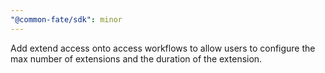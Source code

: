 ```yaml
---
"@common-fate/sdk": minor
---
```


Add extend access onto access workflows to allow users to configure the max number of extensions and the duration of the extension.
